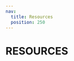 ```yaml
---
nav:
  title: Resources
  position: 250
---
```


# RESOURCES

<PageRef title="Examples" sub="Have a look at our examples and cookbook recipes to kickstart your frontends project." page="examples/" />
<PageRef title="Community Modules" sub="The following section contains modules, plugins and other resources that are created and maintaned by the community." page="community-modules/" />
